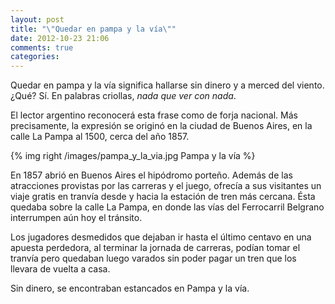 ```yaml
---
layout: post
title: "\"Quedar en pampa y la vía\""
date: 2012-10-23 21:06
comments: true
categories:
---
```


Quedar en pampa y la vía significa hallarse sin dinero y a merced del viento. ¿Qué? Sí. En palabras criollas, _nada que ver con nada_.

 El lector argentino reconocerá esta frase como de forja nacional. Más precisamente, la expresión se originó en la ciudad de Buenos Aires, en la calle La Pampa al 1500, cerca del año 1857.

{% img right /images/pampa_y_la_via.jpg Pampa y la vía %}

En 1857 abrió en Buenos Aires el hipódromo porteño. Además de las atracciones provistas por las carreras y el juego, ofrecía a sus visitantes un viaje gratis en tranvía desde y hacia la estación de tren más cercana. Ésta quedaba sobre la calle La Pampa, en donde las vías del Ferrocarril Belgrano interrumpen aún hoy el tránsito.

Los jugadores desmedidos que dejaban ir hasta el último centavo en una apuesta perdedora, al terminar la jornada de carreras, podían tomar el tranvía pero quedaban luego varados sin poder pagar un tren que los llevara de vuelta a casa.

Sin dinero, se encontraban estancados en Pampa y la vía.
